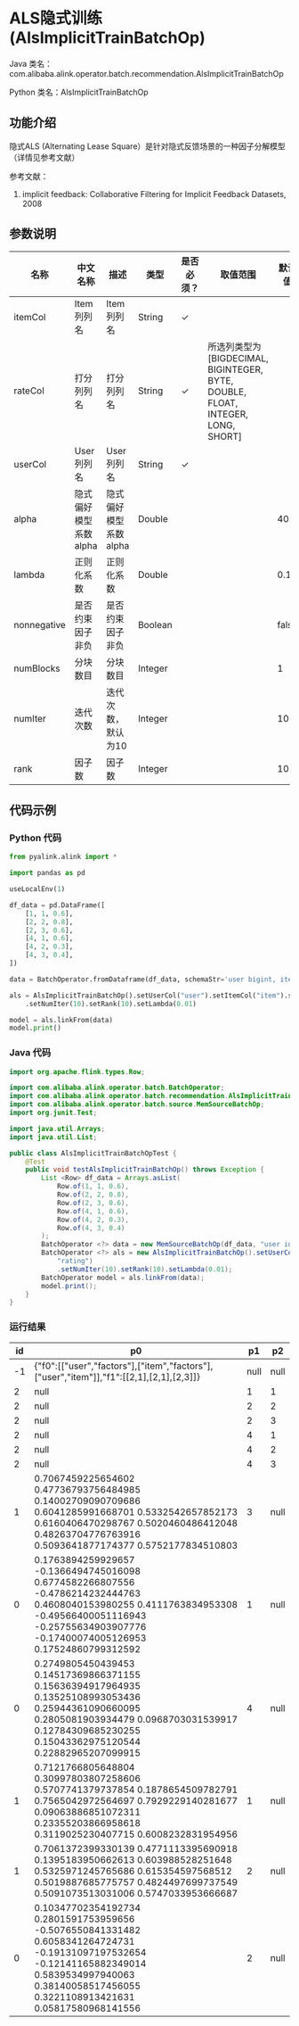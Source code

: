 # ALS隐式训练 (AlsImplicitTrainBatchOp)
Java 类名：com.alibaba.alink.operator.batch.recommendation.AlsImplicitTrainBatchOp

Python 类名：AlsImplicitTrainBatchOp


## 功能介绍
隐式ALS (Alternating Lease Square）是针对隐式反馈场景的一种因子分解模型
（详情见参考文献）

参考文献：
1. implicit feedback: Collaborative Filtering for Implicit Feedback Datasets, 2008

## 参数说明

| 名称 | 中文名称 | 描述 | 类型 | 是否必须？ | 取值范围 | 默认值 |
| --- | --- | --- | --- | --- | --- | --- |
| itemCol | Item列列名 | Item列列名 | String | ✓ |  |  |
| rateCol | 打分列列名 | 打分列列名 | String | ✓ | 所选列类型为 [BIGDECIMAL, BIGINTEGER, BYTE, DOUBLE, FLOAT, INTEGER, LONG, SHORT] |  |
| userCol | User列列名 | User列列名 | String | ✓ |  |  |
| alpha | 隐式偏好模型系数alpha | 隐式偏好模型系数alpha | Double |  |  | 40.0 |
| lambda | 正则化系数 | 正则化系数 | Double |  |  | 0.1 |
| nonnegative | 是否约束因子非负 | 是否约束因子非负 | Boolean |  |  | false |
| numBlocks | 分块数目 | 分块数目 | Integer |  |  | 1 |
| numIter | 迭代次数 | 迭代次数，默认为10 | Integer |  |  | 10 |
| rank | 因子数 | 因子数 | Integer |  |  | 10 |




## 代码示例
### Python 代码
```python
from pyalink.alink import *

import pandas as pd

useLocalEnv(1)

df_data = pd.DataFrame([
    [1, 1, 0.6],
    [2, 2, 0.8],
    [2, 3, 0.6],
    [4, 1, 0.6],
    [4, 2, 0.3],
    [4, 3, 0.4],
])

data = BatchOperator.fromDataframe(df_data, schemaStr='user bigint, item bigint, rating double')

als = AlsImplicitTrainBatchOp().setUserCol("user").setItemCol("item").setRateCol("rating") \
    .setNumIter(10).setRank(10).setLambda(0.01)

model = als.linkFrom(data)
model.print()
```
### Java 代码
```java
import org.apache.flink.types.Row;

import com.alibaba.alink.operator.batch.BatchOperator;
import com.alibaba.alink.operator.batch.recommendation.AlsImplicitTrainBatchOp;
import com.alibaba.alink.operator.batch.source.MemSourceBatchOp;
import org.junit.Test;

import java.util.Arrays;
import java.util.List;

public class AlsImplicitTrainBatchOpTest {
	@Test
	public void testAlsImplicitTrainBatchOp() throws Exception {
		List <Row> df_data = Arrays.asList(
			Row.of(1, 1, 0.6),
			Row.of(2, 2, 0.8),
			Row.of(2, 3, 0.6),
			Row.of(4, 1, 0.6),
			Row.of(4, 2, 0.3),
			Row.of(4, 3, 0.4)
		);
		BatchOperator <?> data = new MemSourceBatchOp(df_data, "user int, item int, rating double");
		BatchOperator <?> als = new AlsImplicitTrainBatchOp().setUserCol("user").setItemCol("item").setRateCol(
			"rating")
			.setNumIter(10).setRank(10).setLambda(0.01);
		BatchOperator model = als.linkFrom(data);
		model.print();
	}
}
```

### 运行结果

id|p0|p1|p2
---|---|---|---
-1|{"f0":[["user","factors"],["item","factors"],["user","item"]],"f1":[[2,1],[2,1],[2,3]]}|null|null
2|null|1|1
2|null|2|2
2|null|2|3
2|null|4|1
2|null|4|2
2|null|4|3
1|0.7067459225654602 0.47736793756484985 0.14002709090709686 0.6041285991668701 0.5332542657852173 0.6160406470298767 0.5020460486412048 0.48263704776763916 0.5093641877174377 0.5752177834510803|3|null
0|0.1763894259929657 -0.1366494745016098 0.6774582266807556 -0.4786214232444763 0.4608040153980255 0.4111763834953308 -0.49566400051116943 -0.25755634903907776 -0.17400074005126953 0.17524860799312592|1|null
0|0.2749805450439453 0.14517369866371155 0.15636394917964935 0.13525108993053436 0.25944361090660095 0.2805081903934479 0.0968703031539917 0.12784309685230255 0.15043362975120544 0.22882965207099915|4|null
1|0.7121766805648804 0.30997803807258606 0.5707741379737854 0.1878654509782791 0.7565042972564697 0.7929229140281677 0.09063886851072311 0.23355203866958618 0.3119025230407715 0.6008232831954956|1|null
1|0.7061372399330139 0.4771113395690918 0.1395183950662613 0.603988528251648 0.5325971245765686 0.615354597568512 0.5019887685775757 0.4824497699737549 0.5091073513031006 0.5747033953666687|2|null
0|0.10347702354192734 0.2801591753959656 -0.5076550841331482 0.6058341264724731 -0.19131097197532654 -0.12141165882349014 0.5839534997940063 0.38140058517456055 0.3221108913421631 0.05817580968141556|2|null

